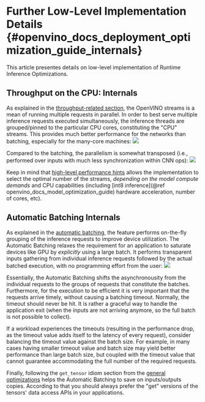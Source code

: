 # Further Low-Level Implementation Details {#openvino_docs_deployment_optimization_guide_internals}

This article presentes details on low-level implementation of Runtime Inference Optimizations.

## Throughput on the CPU: Internals
As explained in the [throughput-related section](./dldt_deployment_optimization_tput.md), the OpenVINO streams is a mean of running multiple requests in parallel.
In order to best serve multiple inference requests executed simultaneously, the inference threads are grouped/pinned to the particular CPU cores, constituting the "CPU" streams.
This provides much better performance for the networks than batching, especially for the many-core machines:
![](../img/cpu_streams_explained_1.png)

Compared to the batching, the parallelism is somewhat transposed (i.e., performed over inputs with much less synchronization within CNN ops):
![](../img/cpu_streams_explained.png)

Keep in mind that [high-level performance hints](../OV_Runtime_UG/performance_hints.md) allows the implementation to select the optimal number of the streams, _depending on the model compute demands_ and CPU capabilities (including [int8 inference](@ref openvino_docs_model_optimization_guide) hardware acceleration, number of cores, etc).

## Automatic Batching Internals
As explained in the [automatic batching](../OV_Runtime_UG/automatic_batching.md), the feature performs on-the-fly grouping of the inference requests to improve device utilization.
The Automatic Batching relaxes the requirement for an application to saturate devices like GPU by _explicitly_ using a large batch. It performs transparent inputs gathering from 
individual inference requests followed by the actual batched execution, with no programming effort from the user:
![](../img/BATCH_device.PNG)

Essentially, the Automatic Batching shifts the asynchronousity from the individual requests to the groups of requests that constitute the batches. Furthermore, for the execution to be efficient it is very important that the requests arrive timely, without causing a batching timeout. 
Normally, the timeout should never be hit. It is rather a graceful way to handle the application exit (when the inputs are not arriving anymore, so the full batch is not possible to collect).

If a workload experiences the timeouts (resulting in the performance drop, as the timeout value adds itself to the latency of every request), consider balancing the timeout value against the batch size. For example, in many cases having smaller timeout value and batch size may yield better performance than large batch size, but coupled with the timeout value that cannot guarantee accommodating the full number of the required requests.

Finally, following the `get_tensor` idiom section from the [general optimizations](./dldt_deployment_optimization_common.md) helps the Automatic Batching to save on inputs/outputs copies. According to that you should always prefer the "get" versions of the tensors' data access APIs in your applications. 
